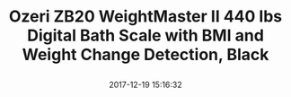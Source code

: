 ---
title: > #shorten me
  Ozeri ZB20 WeightMaster II 440 lbs Digital Bath Scale with BMI and Weight Change Detection, Black
name: >
  Ozeri ZB20 WeightMaster II 440 lbs Digital Bath Scale with BMI and Weight Change Detection, Black
date: "2017-12-19 15:16:32"
buy_now: "https://www.amazon.com/Ozeri-ZB20-WeightMaster-Digital-Detection/dp/B00J46SX5U?psc=1&SubscriptionId=AKIAIA5RBQIWQVTCUEUQ&tag=coldcutdeals-20&linkCode=xm2&camp=2025&creative=165953&creativeASIN=B00J46SX5U"
description_markdown: >-

  - BMI with weight change detection technology; Instantly displays your BMI (Body Mass Index), current weight and your net weight change since your most recent weigh-in, last 3, 7 and 30 weigh-ins

  - Accurate weight tracking with 30 day memory by measuring your weight once a day, the Ozeri weight master II empowers you to see how your weight changes from the previous day, the last 3 days, the previous week, and the previous 30 days

  - Smart LCD with color alert technology: Allows you to focus on your weight trend instead of the actual numbers by displaying your weight change in color, with a green illumination for weight loss and red illumination for weight gain

  - Immediate and flawless results: Performs and displays all calculations on the scale's LCD without complicated synching or data connection failures common to more expensive wireless and Bluetooth alternatives

  - Robust construction, industry-leading capacity and built-in intelligence: Weighs up to 440 pounds with auto-recognition technology for 8 users; Treated with Microban antimicrobial protection that disrupts the growth of stain and odor-causing bacteria


tweet_id_str: "943137982743228416"
price: "$39.95"
list_price: ""
deal_price: ""
you_save: ""
asin: "B00J46SX5U"
image: "https://images-na.ssl-images-amazon.com/images/I/51JCG3oQY4L.jpg"
---